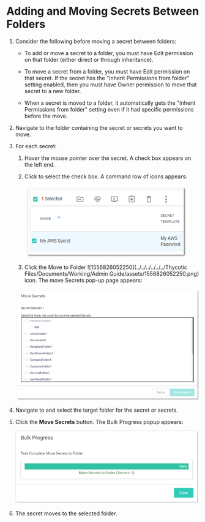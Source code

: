 [title]: # (Adding and Moving Secrets Between Folders)
[tags]: # (Folder)
[priority]: # (10)

# Adding and Moving Secrets Between Folders

1. Consider the following before moving a secret between folders:

   - To add or move a secret to a folder, you must have Edit permission on that folder (either direct or through inheritance).

   - To move a secret from a folder, you must have Edit permission on that secret. If the secret has the "Inherit Permissions from folder" setting enabled, then you must have Owner permission to move that secret to a new folder.

   - When a secret is moved to a folder, it automatically gets the "Inherit Permissions from folder" setting even if it had specific permissions before the move.

1. Navigate to the folder containing the secret or secrets you want to move.

1. For each secret:

   1. Hover the mouse pointer over the secret. A check box appears on the left end.

   1. Click to select the check box. A command row of icons appears:

      ![1556825659307](images/1556825659307.png)

     1. Click the Move to Folder ![1556826052250](../../../../../../Thycotic Files/Documents/Working/Admin Guide/assets/1556826052250.png)  icon. The move Secrets pop-up page appears:

      ![1556826422629](images/1556826422629.png)

1. Navigate to and select the target folder for the secret or secrets.

1. Click the **Move Secrets** button. The Bulk Progress popup appears:

   <img src="images/1568052002030.png" alt="1568052002030" style="zoom:67%;" />

1. The secret moves to the selected folder.